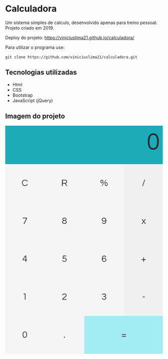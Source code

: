 # Calculadora
Um sistema simples de calculo, desenvolvido apenas para treino pessoal. Projeto criado em 2019.

Deploy do projeto: https://viniciuslima21.github.io/calculadora/

Para utilizar o programa use: 

```
git clone https://github.com/viniciuslima21/calculadora.git
```

## Tecnologias utilizadas
* Html
* CSS
* Bootstrap
* JavaScript (jQuery)

## Imagem do projeto
![Projeto](./img/projeto.png)

